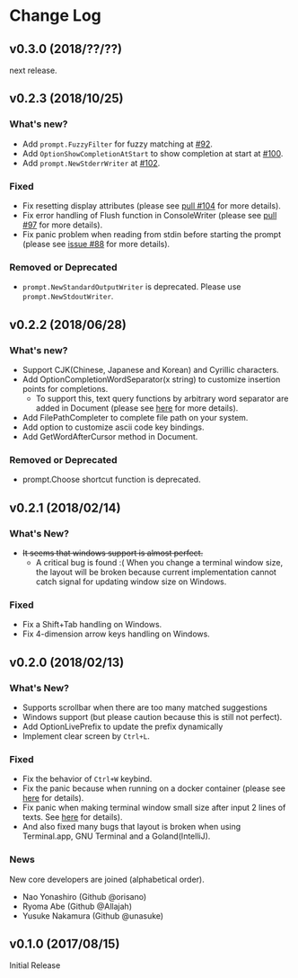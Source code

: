 # Change Log

## v0.3.0 (2018/??/??)

next release.

## v0.2.3 (2018/10/25)

### What's new?

* Add `prompt.FuzzyFilter` for fuzzy matching at [#92](https://github.com/luker983/go-prompt/pull/92).
* Add `OptionShowCompletionAtStart` to show completion at start at [#100](https://github.com/luker983/go-prompt/pull/100).
* Add `prompt.NewStderrWriter` at [#102](https://github.com/luker983/go-prompt/pull/102).

### Fixed

* Fix resetting display attributes (please see [pull #104](https://github.com/luker983/go-prompt/pull/104) for more details).
* Fix error handling of Flush function in ConsoleWriter (please see [pull #97](https://github.com/luker983/go-prompt/pull/97) for more details).
* Fix panic problem when reading from stdin before starting the prompt (please see [issue #88](https://github.com/luker983/go-prompt/issues/88) for more details).

### Removed or Deprecated

* `prompt.NewStandardOutputWriter` is deprecated. Please use `prompt.NewStdoutWriter`.

## v0.2.2 (2018/06/28)

### What's new?

* Support CJK(Chinese, Japanese and Korean) and Cyrillic characters.
* Add OptionCompletionWordSeparator(x string) to customize insertion points for completions.
    * To support this, text query functions by arbitrary word separator are added in Document (please see [here](https://github.com/luker983/go-prompt/pull/79) for more details).
* Add FilePathCompleter to complete file path on your system.
* Add option to customize ascii code key bindings.
* Add GetWordAfterCursor method in Document.

### Removed or Deprecated

* prompt.Choose shortcut function is deprecated.

## v0.2.1 (2018/02/14)

### What's New?

* ~~It seems that windows support is almost perfect.~~
    * A critical bug is found :( When you change a terminal window size, the layout will be broken because current implementation cannot catch signal for updating window size on Windows.

### Fixed

* Fix a Shift+Tab handling on Windows.
* Fix 4-dimension arrow keys handling on Windows.

## v0.2.0 (2018/02/13)

### What's New?

* Supports scrollbar when there are too many matched suggestions
* Windows support (but please caution because this is still not perfect).
* Add OptionLivePrefix to update the prefix dynamically
* Implement clear screen by `Ctrl+L`.

### Fixed

* Fix the behavior of `Ctrl+W` keybind.
* Fix the panic because when running on a docker container (please see [here](https://github.com/luker983/go-prompt/pull/32) for details).
* Fix panic when making terminal window small size after input 2 lines of texts. See [here](https://github.com/luker983/go-prompt/issues/37) for details).
* And also fixed many bugs that layout is broken when using Terminal.app, GNU Terminal and a Goland(IntelliJ).

### News

New core developers are joined (alphabetical order).

* Nao Yonashiro (Github @orisano)
* Ryoma Abe (Github @Allajah)
* Yusuke Nakamura (Github @unasuke)


## v0.1.0 (2017/08/15)

Initial Release

